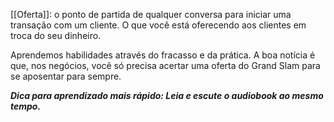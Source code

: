 
[[Oferta]]: o ponto de partida de qualquer conversa para iniciar uma transação com um cliente. O que você está oferecendo aos clientes em troca do seu dinheiro.

Aprendemos habilidades através do fracasso e da prática. A boa notícia é que, nos negócios, você só precisa acertar uma oferta do Grand Slam para se aposentar para sempre.

***Dica para aprendizado mais rápido: Leia e escute o audiobook ao mesmo tempo.*** 

